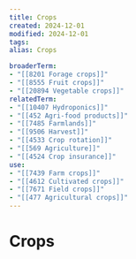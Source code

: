```yaml
---
title: Crops
created: 2024-12-01
modified: 2024-12-01
tags: 
alias: Crops

broaderTerm:
- "[[8201 Forage crops]]"
- "[[8555 Fruit crops]]"
- "[[20894 Vegetable crops]]"
relatedTerm:
- "[[10407 Hydroponics]]"
- "[[452 Agri-food products]]"
- "[[7485 Farmlands]]"
- "[[9506 Harvest]]"
- "[[4533 Crop rotation]]"
- "[[569 Agriculture]]"
- "[[4524 Crop insurance]]"
use:
- "[[7439 Farm crops]]"
- "[[4612 Cultivated crops]]"
- "[[7671 Field crops]]"
- "[[477 Agricultural crops]]"
---
```

# Crops
